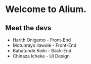 # Welcome to Alium.
## Meet the devs
* Harith Onigemo - Front-End
* Motunrayo Ilawole - Front-End
* Babatunde Koiki - Back-End
* Chinaza Icheke - UI Design
